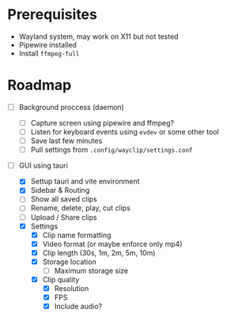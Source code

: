 # Prerequisites

- Wayland system, may work on X11 but not tested
- Pipewire installed
- Install `ffmpeg-full`

# Roadmap

- [ ] Background proccess (daemon)

  - [ ] Capture screen using pipewire and ffmpeg?
  - [ ] Listen for keyboard events using `evdev` or some other tool
  - [ ] Save last few minutes
  - [ ] Pull settings from `.config/wayclip/settings.conf`

- [ ] GUI using tauri
  - [x] Settup tauri and vite environment
  - [x] Sidebar & Routing
  - [ ] Show all saved clips
  - [ ] Rename, delete, play, cut clips
  - [ ] Upload / Share clips
  - [x] Settings
    - [x] Clip name formatting
    - [x] Video format (or maybe enforce only mp4)
    - [x] Clip length (30s, 1m, 2m, 5m, 10m)
    - [x] Storage location
      - [ ] Maximum storage size
    - [x] Clip quality
      - [x] Resolution
      - [x] FPS
      - [x] Include audio?
